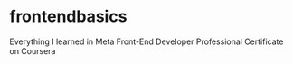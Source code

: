 # frontendbasics
Everything I learned in Meta Front-End Developer Professional Certificate on Coursera
